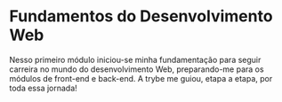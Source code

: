 # Fundamentos do Desenvolvimento Web

Nesso primeiro módulo iniciou-se minha fundamentação para seguir carreira no mundo do desenvolvimento Web, preparando-me para os módulos de front-end e back-end. A trybe me guiou, etapa a etapa, por toda essa jornada!

